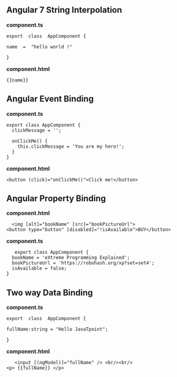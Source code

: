 ## Angular 7 String Interpolation

 **component.ts**

    export  class  AppComponent {
    
    name  =  "hello world !"
    
    }

**component.html** 

    {{name}}

## Angular  Event Binding

 **component.ts**

    export class AppComponent {
      clickMessage = '';
    
      onClickMe() {
        this.clickMessage = 'You are my hero!';
      }
    }

**component.html** 

    <button (click)="onClickMe()">Click me!</button>

## Angular  Property Binding

**component.html** 

      <img [alt]="bookName" [src]="bookPictureUrl">
    <button type="button" [disabled]="!isAvailable">BUY</button>

**component.ts** 

       export class AppComponent {
      bookName = 'eXtreme Programming Explained';
      bookPictureUrl = 'https://robohash.org/xp?set=set4';
      isAvailable = false;
    }

## Two way Data Binding

**component.ts**

    export  class  AppComponent {
    
    fullName:string = "Hello JavaTpoint";
    
    }

**component.html**
  

       <input [(ngModel)]="fullName" /> <br/><br/>    
    <p> {{fullName}} </p>  
